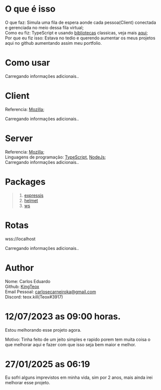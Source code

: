# O que é isso

O que faz: Simula uma fila de espera aonde cada pessoa(Client) conectada e gerenciada no meio dessa fila virtual;<br>
Como eu fiz: TypeScript e usando [bibliotecas](#packages) classicas, veja mais [aqui](#server);<br>
Por que eu fiz isso: Estava no tedio e querendo aumentar os meus projetos aqui no github aumentando assim meu portfolio.

# Como usar

Carregando informações adicionais..

# Client

Referencia: [Mozilla](https://developer.mozilla.org/en-US/docs/Web/API/WebSockets_API/Writing_WebSocket_client_applications);<br>

Carregando informações adicionais..

# Server

Referencia: [Mozilla](https://developer.mozilla.org/pt-BR/docs/Web/API/WebSockets_API/Writing_WebSocket_servers);<br>
Linguagens de programação: [TypeScript](https://www.typescriptlang.org/), [NodeJs](https://nodejs.org/);<br>
Carregando informações adicionais..

# Packages

> 1. [expressjs](https://expressjs.com/)
> 2. [helmet](https://helmetjs.github.io/)
> 3. [ws](https://www.npmjs.com/package/ws)

# Rotas

wss://localhost

Carregando informações adicionais..

# Author

Nome: Carlos Eduardo<br>
Github: [KingTeox](https://github.com/KingTeox/)<br>
Email Pessoal: [carlosecarneiroka@gmail.com](mailto:carlosecarneiroka@gmail.com)<br>
Discord: teox.kill(Teox#3917)

# 12/07/2023 as 09:00 horas.

Estou melhorando esse projeto agora.

Motivo: Tinha feito de um jeito simples e rapido porem tem muita coisa o que melhorar aqui e fazer com que isso seja bem maior e melhor.

# 27/01/2025 as 06:19

Eu sofri alguns imprevistos em minha vida, sim por 2 anos, mais ainda irei melhorar esse projeto.
